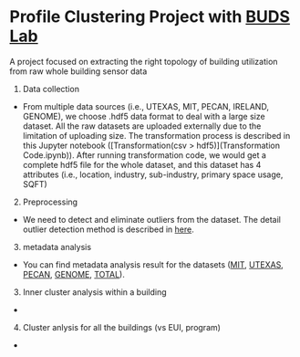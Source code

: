 # Profile Clustering Project with [BUDS Lab](http://www.budslab.org/) 

A project focused on extracting the right topology of building utilization from raw whole building sensor data

1. Data collection

- From multiple data sources (i.e., UTEXAS, MIT, PECAN, IRELAND, GENOME), we choose .hdf5 data format to deal with a large size dataset. All the raw datasets are uploaded externally due to the limitation of uploading size. The transformation process is described in this Jupyter notebook ([Transformation(csv > hdf5)](Transformation Code.ipynb)). After running transformation code, we would get a complete hdf5 file for the whole dataset, and this dataset has 4 attributes (i.e., location, industry, sub-industry, primary space usage, SQFT) 

2. Preprocessing

- We need to detect and eliminate outliers from the dataset. The detail outlier detection method is described in [here](Preprocessing_PILOT.ipynb).

3. metadata analysis

- You can find metadata analysis result for the datasets ([MIT](mit.ipynb), [UTEXAS](utexas.ipynb), [PECAN](pecan.ipynb), [GENOME](https://github.com/buds-lab/the-building-data-genome-project), [TOTAL](Total.ipynb)).

3. Inner cluster analysis within a building

-

4. Cluster anlysis for all the buildings (vs EUI, program)

-

